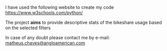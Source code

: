 I have used the following website to create my code
https://www.w3schools.com/python/

The project **aims** to provide descriptive stats of the bikeshare usage based on the selected filters

In case of any doubt please contact me by e-mail: [matheus.chaves@angloamerican.com](matheus.chaves@angloamerican.com)